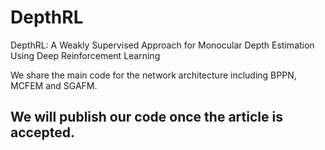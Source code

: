 # DepthRL
DepthRL: A Weakly Supervised Approach for Monocular Depth Estimation Using Deep Reinforcement Learning

We share the main code for the network architecture including BPPN, MCFEM and SGAFM.

## We will publish our code once the article is accepted.

